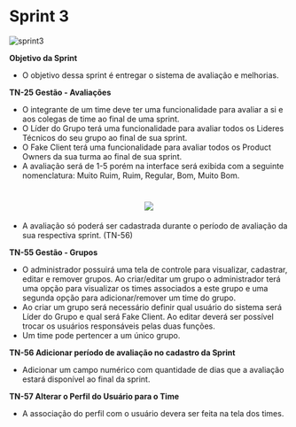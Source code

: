 # Sprint 3

![sprint3](https://user-images.githubusercontent.com/111552950/200016548-0ffca055-aaf7-4229-9a23-14f9185c8a7b.png)


**Objetivo da Sprint**
- O objetivo dessa sprint é entregar o sistema de avaliação e melhorias.

**TN-25 Gestão - Avaliações**
- O integrante de um time deve ter uma funcionalidade para avaliar a si e aos colegas de time ao final de uma sprint.
- O Líder do Grupo terá uma funcionalidade para avaliar todos os Lideres Técnicos do seu grupo ao final de sua sprint.
- O Fake Client terá uma funcionalidade para avaliar todos os Product Owners da sua turma ao final de sua sprint.
- A avaliação será de 1-5 porém na interface será exibida com a seguinte nomenclatura: Muito Ruim, Ruim, Regular, Bom, Muito Bom.

<h1 align="center"><img src="https://user-images.githubusercontent.com/111552950/200017394-18917af5-9fa1-4665-a284-12d99279332e.png"/></h1>

- A avaliação só poderá ser cadastrada durante o período de avaliação da sua respectiva sprint. (TN-56)

**TN-55 Gestão - Grupos**
- O administrador possuirá uma tela de controle para visualizar, cadastrar, editar e remover grupos. Ao criar/editar um grupo o administrador terá uma opção para visualizar os times associados a este grupo e uma segunda opção para adicionar/remover um time do grupo.
- Ao criar um grupo será necessário definir qual usuário do sistema será Líder do Grupo e qual será Fake Client. Ao editar deverá ser possível trocar os usuários responsáveis pelas duas funções.
- Um time pode pertencer a um único grupo.

**TN-56 Adicionar período de avaliação no cadastro da Sprint**
- Adicionar um campo numérico com quantidade de dias que a avaliação estará disponível ao final da sprint.

**TN-57 Alterar o Perfil do Usuário para o Time**
- A associação do perfil com o usuário devera ser feita na tela dos times.
